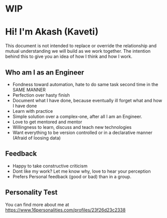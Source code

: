 # WIP


# Hi! I'm Akash (Kaveti)


This document is not intended to replace or override the relationship and mutual understanding we will build as we work together. The intention behind this to give you an idea of how I think and how I work.

## Who am I as an Engineer

* Fondness toward automation, hate to do same task second time in the SAME MANNER
* Perfection over hasty finish
* Document what I have done, because eventually ill forget what and how I have done
* Learn with practice
* Simple solution over a complex-one, after all I am an Engineer.
* Love to get mentored and mentor
* Willingness to learn, discuss and teach new technologies
* Want everything to be version controlled or in a declarative manner (Afraid of loosing data)

## Feedback
* Happy to take constructive criticism
* Dont like my work? Let me know why, love to hear your perception
* Prefers Personal feedback (good or bad) than in a group.

## Personality Test

You can find more about me at
<https://www.16personalities.com/profiles/23f26d23c2338>







